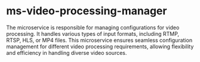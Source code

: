 # ms-video-processing-manager
The microservice is responsible for managing configurations for video processing. It handles various types of input formats, including RTMP, RTSP, HLS, or MP4 files. This microservice ensures seamless configuration management for different video processing requirements, allowing flexibility and efficiency in handling diverse video sources. 
